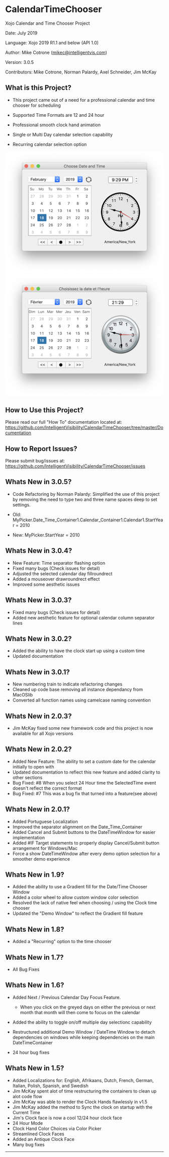 CalendarTimeChooser
===================

Xojo Calendar and Time Chooser Project

Date:           July 2019

Language:       Xojo 2019 R1.1 and below (API 1.0)

Author:         Mike Cotrone (mikec@intelligentvis.com)

Version:        3.0.5

Contributors:   Mike Cotrone, Norman Palardy, Axel Schneider, Jim McKay



What is this Project?
------------------

  - This project came out of a need for a professional calendar and time chooser for scheduling
  
  - Supported Time Formats are 12 and 24 hour
        
  - Professional smooth clock hand animation
  
  - Single or Multi Day calendar selection capability

  - Recurring calendar selection option
  
  
 ![image](https://github.com/IntelligentVisibility/CalendarTimeChooser/blob/master/Documentation/Screenshots/CalendarTimeChooser_SS1.png)
 ![image](https://github.com/IntelligentVisibility/CalendarTimeChooser/blob/master/Documentation/Screenshots/CalendarTimeChooser_SS2.png)


How to Use this Project?
------------------

Please read our full "How To" documentation located at:
https://github.com/IntelligentVisibility/CalendarTimeChooser/tree/master/Documentation


How to Report Issues?
------------------

Please submit bug/issues at:
https://github.com/IntelligentVisibility/CalendarTimeChooser/issues
  
Whats New in 3.0.5?
------------------
- Code Refactoring by Norman Palardy: Simplified the use of this project by removing the need to type two and three name spaces deep to set settings.

- Old: MyPicker.Date_Time_Container1.Calendar_Container1.Calendar1.StartYear = 2010

- New: MyPicker.StartYear = 2010

Whats New in 3.0.4?
------------------
- New Feature: Time separator flashing option
- Fixed many bugs (Check issues for detail)
- Adjusted the selected calendar day fillroundrect
- Added a mouseover drawroundrect effect
- Improved some aesthetic issues

Whats New in 3.0.3?
------------------
- Fixed many bugs (Check issues for detail)
- Added new aesthetic feature for optional calendar column separator lines

Whats New in 3.0.2?
------------------
- Added the ability to have the clock start up using a custom time
- Updated documentation

Whats New in 3.0.1?
------------------
- New numbering train to indicate refactoring changes
- Cleaned up code base removing all instance dependancy from MacOSlib
- Converted all function names using camelcase naming convention

Whats New in 2.0.3?
------------------
- Jim McKay fixed some new framework code and this project is now available for all Xojo versions

Whats New in 2.0.2?
------------------
- Added New Feature: The ability to set a custom date for the calendar initially to open with
- Updated documentation to reflect this new feature and added clarity to other sections
- Bug Fixed: #8 When you select 24 Hour time the SelectedTime event doesn't reflect the correct format
- Bug Fixed: #7 This was a bug fix that turned into a feature(see above)
  
Whats New in 2.0.1?
------------------
- Added Portuguese Localization
- Improved the separator alignment on the Date_Time_Container
- Added Cancel and Submit buttons to the DateTimeWindow for easier implementation
- Added #IF Target statements to properly display Cancel/Submit button arrangement for Windows/Mac
- Force a show DateTimeWindow after every demo option selection for a smoother demo experience

Whats New in 1.9?
-----------------
- Added the ability to use a Gradient fill for the Date/Time Chooser Window
- Added a color wheel to allow custom window color selection
- Resolved the lack of native feel when choosing / using the Clock time chooser
- Updated the "Demo Window" to reflect the Gradient fill feature

Whats New in 1.8?
-----------------
- Added a "Recurring" option to the time chooser

Whats New in 1.7?
-----------------
- All Bug Fixes

Whats New in 1.6?
-----------------
- Added Next / Previous Calendar Day Focus Feature.
    - When you click on the greyed days on either the previous or next month that month will then come to focus on the calendar

- Added the ability to toggle on/off multiple day selectionc capability

- Restructured additional Demo Window / DateTime Window to detach dependencies on windows while keeping dependencies on the main DateTimeContainer

- 24 hour bug fixes

Whats New in 1.5?
-----------------
- Added Localizations for: English, Afrikaans, Dutch, French, German, Italian, Polish, Spanish, and Swedish
- Jim McKay spent alot of time restructuring the containers to clean up alot code flow
- Jim McKay was able to render the Clock Hands flawlessly in v1.5
- Jim McKay added the method to Sync the clock on startup with the Current Time
- Jim's Clock face is now a cool 12/24 hour clock face
- 24 Hour Mode
- Clock Hand Color Choices via Color Picker
- Streamlined Clock Faces
- Added an Antique Clock Face
- Many bug fixes

------------------------

